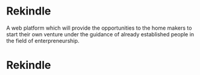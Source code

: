 # Rekindle
A web platform which will provide the opportunities to the home makers to start their own venture under the guidance of already established people in the field of enterpreneurship.
# Rekindle

